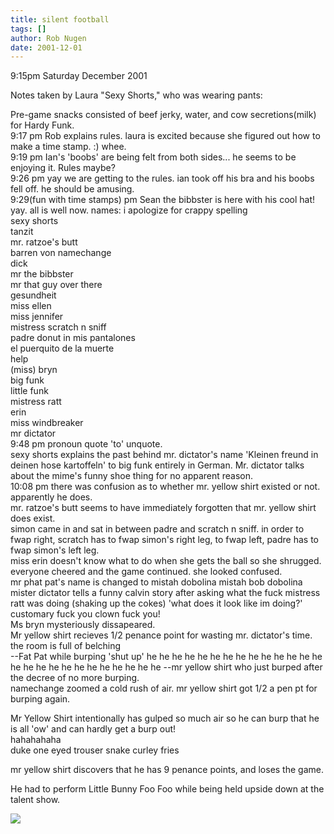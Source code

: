 ```yaml
---
title: silent football
tags: []
author: Rob Nugen
date: 2001-12-01
---
```


<p class=date>9:15pm Saturday December 2001</p>

<p>Notes taken by Laura "Sexy Shorts," who was wearing
pants:</p>

<p>Pre-game snacks consisted of beef jerky, water, and
cow secretions(milk) for Hardy Funk. 
<br>9:17 pm Rob explains rules. laura is excited
because she figured out how to make a time stamp. :)
whee.
<br>9:19 pm Ian's 'boobs' are being felt from both
sides... he seems to be enjoying it. Rules maybe?
<br>9:26 pm yay we are getting to the rules. ian took
off his bra and his boobs fell off. he should be
amusing.
<br>9:29(fun with time stamps) pm Sean the bibbster is
here with his cool hat! yay. all is well now. names: i
apologize for crappy spelling
<br>sexy shorts
<br>tanzit
<br>mr. ratzoe's butt
<br>barren von namechange
<br>dick
<br>mr the bibbster
<br>mr that guy over there
<br>gesundheit
<br>miss ellen
<br>miss jennifer
<br>mistress scratch n sniff
<br>padre donut in mis pantalones
<br>el puerquito de la muerte
<br>help
<br>(miss) bryn
<br>big funk
<br>little funk
<br>mistress ratt
<br>erin
<br>miss windbreaker
<br>mr dictator
<br>9:48 pm pronoun quote 'to' unquote.
<br>sexy shorts explains the past behind mr.
dictator's name 'Kleinen freund in deinen hose
kartoffeln' to big funk entirely in German. Mr.
dictator talks about the mime's funny shoe thing for
no apparent reason. 
<br>10:08 pm there was confusion as to whether mr.
yellow shirt existed or not. apparently he does.
<br>mr. ratzoe's butt seems to have immediately
forgotten that mr. yellow shirt does exist.
<br>simon came in and sat in between padre and scratch
n sniff. in order to fwap right, scratch has to fwap
simon's right leg, to fwap left, padre has to fwap
simon's left leg. 
<br>miss erin doesn't know what to do when she gets
the ball so she shrugged. everyone cheered and the
game continued. she looked confused.
<br>mr phat pat's name is changed to mistah dobolina
mistah bob dobolina 
<br>mister dictator tells a funny calvin story after
asking what the fuck mistress ratt was doing (shaking
up the cokes) 'what does it look like  im doing?'
<br>customary fuck you clown fuck you!
<br>Ms bryn mysteriously dissapeared.
<br>Mr yellow shirt recieves 1/2 penance point for
wasting mr. dictator's time.
<br>the room is full of belching
<br>--Fat Pat while burping 'shut up'  he he he he he
he he he he he he he he he he he he he he he he he he
he he he --mr yellow shirt who just burped after the
decree of no more burping.
<br>namechange zoomed a cold rush of air. mr yellow
shirt got 1/2 a pen pt for burping again.</p>

<p class=message>Mr Yellow Shirt intentionally has
gulped so much air so he can burp that he is all 'ow'
and can hardly get a burp out!
<br>hahahahaha
<br>duke one eyed trouser snake curley fries</p>

<p>mr yellow shirt discovers that he has 9 penance
points, and loses the game.</p>

<p>He had to perform Little Bunny Foo Foo while being
held upside down at the talent show.</p>

<p><img src="/images/rob/wL-ROB.gif"/></p>
